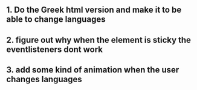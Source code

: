 ## 1. Do the Greek html version and make it to be able to change languages
## 2. figure out why when the element is sticky the eventlisteners dont work
## 3. add some kind of animation when the user changes languages

